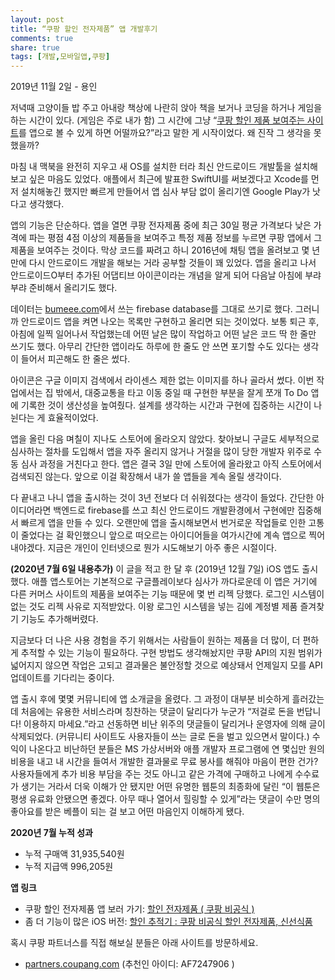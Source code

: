 ```yaml
---
layout: post
title: “쿠팡 할인 전자제품” 앱 개발후기 
comments: true
share: true
tags: [개발,모바일앱,쿠팡]
---
```

<p class="meta">2019년 11월 2일 - 용인</p>

저녁때 고양이들 밥 주고 아내랑 책상에 나란히 앉아 책을 보거나 코딩을 하거나 게임을 하는 시간이 있다. (게임은 주로 내가 함) 그 시간에 그냥 “[쿠팡 할인 제품 보여주는 사이트](https://bumeee.com/)를 앱으로 볼 수 있게 하면 어떨까요?”라고 말한 게 시작이었다. 왜 진작 그 생각을 못했을까? 

마침 내 맥북을 완전히 지우고 새 OS를 설치한 터라 최신 안드로이드 개발툴을 설치해보고 싶은 마음도 있었다. 애플에서 최근에 발표한 SwiftUI를 써보겠다고 Xcode를 먼저 설치해놓긴 했지만 빠르게 만들어서 앱 심사 부담 없이 올리기엔 Google Play가 낫다고 생각했다. 

앱의 기능은 단순하다. 앱을 열면 쿠팡 전자제품 중에 최근 30일 평균 가격보다 낮은 가격에 파는 평점 4점 이상의 제품들을 보여주고 특정 제품 정보를 누르면 쿠팡 앱에서 그 제품을 보여주는 것이다. 막상 코드를 짜려고 하니 2016년에 채팅 앱을 올려보고 몇 년 만에 다시 안드로이드 개발을 해보는 거라 공부할 것들이 꽤 있었다. 앱을 올리고 나서 안드로이드O부터 추가된 어댑티브 아이콘이라는 개념을 알게 되어 다음날 아침에 부랴부랴 준비해서 올리기도 했다. 

데이터는 [bumeee.com](https://bumeee.com/)에서 쓰는 firebase database를 그대로 쓰기로 했다. 그러니까 안드로이드 앱을 켜면 나오는 목록만 구현하고 올리면 되는 것이었다.  보통 퇴근 후, 아침에 일찍 일어나서 작업했는데 어떤 날은 많이 작업하고 어떤 날은 코드 딱 한 줄만 쓰기도 했다. 아무리 간단한 앱이라도 하루에 한 줄도 안 쓰면 포기할 수도 있다는 생각이 들어서 피곤해도 한 줄은 썼다.

아이콘은 구글 이미지 검색에서 라이센스 제한 없는 이미지를 하나 골라서 썼다. 이번 작업에서는 집 밖에서, 대중교통을 타고 이동 중일 때 구현한 부분을 잘게 쪼개 To Do 앱에 기록한 것이 생산성을 높여줬다. 설계를 생각하는 시간과 구현에 집중하는 시간이 나뉜다는 게 효율적이었다. 

앱을 올린 다음 며칠이 지나도 스토어에 올라오지 않았다. 찾아보니 구글도 세부적으로 심사하는 절차를 도입해서 앱을 자주 올리지 않거나 거절을 많이 당한 개발자 위주로 수동 심사 과정을 거친다고 한다. 앱은 결국 3일 만에 스토어에 올라왔고 아직 스토어에서 검색되진 않는다. 앞으로 이걸 확장해서 내가 쓸 앱들을 계속 올릴 생각이다. 

다 끝내고 나니 앱을 출시하는 것이 3년 전보다 더 쉬워졌다는 생각이 들었다. 간단한 아이디어라면 백엔드로 firebase를 쓰고 최신 안드로이드 개발환경에서 구현에만 집중해서 빠르게 앱을 만들 수 있다. 오랜만에 앱을 출시해보면서 번거로운 작업들로 인한 고통이 줄었다는 걸 확인했으니 앞으로 떠오르는 아이디어들을 여가시간에 계속 앱으로 찍어내야겠다. 지금은 개인이 인터넷으로 뭔가 시도해보기 아주 좋은 시절이다. 

**(2020년 7월 6일 내용추가)** 이 글을 적고 한 달 후 (2019년 12월 7일) iOS 앱도 출시했다. 애플 앱스토어는 기본적으로 구글플레이보다 심사가 까다로운데 이 앱은 거기에 다른 커머스 사이트의 제품을 보여주는 기능 때문에 몇 번 리젝 당했다. 로그인 시스템이 없는 것도 리젝 사유로 지적받았다. 이왕 로그인 시스템을 넣는 김에 계정별 제품 즐겨찾기 기능도 추가해버렸다. 

지금보다 더 나은 사용 경험을 주기 위해서는 사람들이 원하는 제품을 더 많이, 더 편하게 추적할 수 있는 기능이 필요하다. 구현 방법도 생각해놨지만 쿠팡 API의 지원 범위가 넓어지지 않으면 작업은 고되고 결과물은 불안정할 것으로 예상돼서 언제일지 모를 API 업데이트를 기다리는 중이다. 

앱 출시 후에 몇몇 커뮤니티에 앱 소개글을 올렸다. 그 과정이 대부분 비슷하게 흘러갔는데 처음에는 유용한 서비스라며 칭찬하는 댓글이 달리다가 누군가 “저걸로 돈을 번답니다! 이용하지 마세요.”라고 선동하면 비난 위주의 댓글들이 달리거나 운영자에 의해 글이 삭제되었다. (커뮤니티 사이트도 사용자들이 쓰는 글로 돈을 벌고 있으면서 말이다.) 수익이 나온다고 비난하던 분들은 MS 가상서버와 애플 개발자 프로그램에 연 몇십만 원의 비용을 내고 내 시간을 들여서 개발한 결과물로 무료 봉사를 해줘야 마음이 편한 건가? 사용자들에게 추가 비용 부담을 주는 것도 아니고 같은 가격에 구매하고 나에게 수수료가 생기는 거라서 더욱 이해가 안 됐지만 어떤 유명한 웹툰의 최종화에 달린 “이 웹툰은 평생 유료화 안됐으면 좋겠다. 아무 때나 열어서 힐링할 수 있게”라는 댓글이 수만 명의 좋아요를 받은 베플이 되는 걸 보고 어떤 마음인지 이해하게 됐다. 

**2020년 7월 누적 성과**
- 누적 구매액 31,935,540원
- 누적 지급액 996,205원

**앱 링크**
- 쿠팡 할인 전자제품 앱 보러 가기: [할인 전자제품 ( 쿠팡 비공식 )](https://play.google.com/store/apps/details?id=com.sungchi.bumee)
- 좀 더 기능이 많은 iOS 버전: [할인 추적기 : 쿠팡 비공식 할인 전자제품, 신선식품](https://apps.apple.com/au/app/%ED%95%A0%EC%9D%B8-%EC%B6%94%EC%A0%81%EA%B8%B0-%EC%BF%A0%ED%8C%A1-%EB%B9%84%EA%B3%B5%EC%8B%9D-%ED%95%A0%EC%9D%B8-%EC%A0%84%EC%9E%90%EC%A0%9C%ED%92%88-%EC%8B%A0%EC%84%A0%EC%8B%9D%ED%92%88/id1487596415?l=ko)

혹시 쿠팡 파트너스를 직접 해보실 분들은 아래 사이트를 방문하세요.
- [partners.coupang.com](http://partners.coupang.com/) (추천인 아이디: AF7247906 )
